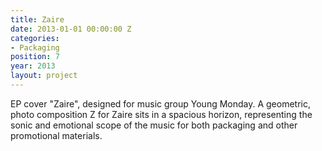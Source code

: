 ```yaml
---
title: Zaire
date: 2013-01-01 00:00:00 Z
categories:
- Packaging
position: 7
year: 2013
layout: project
---
```


EP cover "Zaire", designed for music group Young Monday. A geometric, photo composition Z for Zaire sits in a spacious horizon, representing the sonic and emotional scope of the music for both packaging and other promotional materials.

